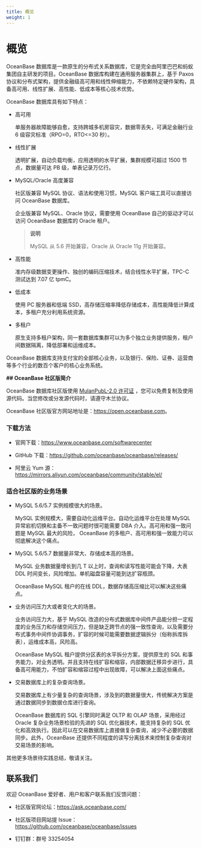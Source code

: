 ```yaml
---
title: 概览
weight: 1
---
```

# 概览

OceanBase 数据库是一款原生的分布式关系数据库，它是完全由阿里巴巴和蚂蚁集团自主研发的项目。OceanBase 数据库构建在通用服务器集群上，基于 Paxos 协议和分布式架构，提供金融级高可用和线性伸缩能力，不依赖特定硬件架构，具备高可用、线性扩展、高性能、低成本等核心技术优势。

OceanBase 数据库具有如下特点：

- 高可用
  
  单服务器故障能够自愈，支持跨城多机房容灾，数据零丢失，可满足金融行业 6 级容灾标准（RPO=0，RTO<=30 秒）。

- 线性扩展
  
  透明扩展，自动负载均衡，应用透明的水平扩展，集群规模可超过 1500 节点，数据量可达 PB 级，单表记录万亿行。

- MySQL/Oracle 高度兼容
  
  社区版兼容 MySQL 协议、语法和使用习惯，MySQL 客户端工具可以直接访问 OceanBase 数据库。
  
  企业版兼容 MySQL、Oracle 协议，需要使用 OceanBase 自己的驱动才可以访问 OceanBase 数据库的 Oracle 租户。

  > **说明**
  >
  > MySQL 从 5.6 开始兼容，Oracle 从 Oracle 11g 开始兼容。

- 高性能
  
  准内存级数据变更操作、独创的编码压缩技术，结合线性水平扩展，TPC-C 测试达到 7.07 亿 tpmC。

- 低成本
  
  使用 PC 服务器和低端 SSD，高存储压缩率降低存储成本，高性能降低计算成本，多租户充分利用系统资源。

- 多租户
  
  原生支持多租户架构，同一套数据库集群可以为多个独立业务提供服务，租户间数据隔离，降低部署和运维成本。

OceanBase 数据库支持支付宝的全部核心业务，以及银行、保险、证券、运营商等多个行业的数百个客户的核心业务系统。

**## OceanBase 社区版简介**

OceanBase 数据库社区版使用 [MulanPubL-2.0 许可证](http://license.coscl.org.cn/MulanPubL-2.0) ，您可以免费复制及使用源代码。当您修改或分发源代码时，请遵守木兰协议。

OceanBase 社区版官方网站地址是：<https://open.oceanbase.com>。

### 下载方法

- 官网下载：<https://www.oceanbase.com/softwarecenter>

- GitHub 下载：<https://github.com/oceanbase/oceanbase/releases/>

- 阿里云 Yum 源：<https://mirrors.aliyun.com/oceanbase/community/stable/el/>

### 适合社区版的业务场景

- MySQL 5.6/5.7 实例规模很大的场景。

  MySQL 实例规模大，需要自动化运维平台。自动化运维平台在处理 MySQL 异常宕机切换和主备不一致问题时很可能需要 DBA 介入。高可用和强一致问题是 MySQL 最大的风险， OceanBase 的多租户、高可用和强一致能力可以彻底解决这个痛点。
  
- MySQL 5.6/5.7 数据量非常大、存储成本高的场景。

  MySQL 业务数据量增长到几 T 以上时，查询和读写性能可能会下降，大表 DDL 时间变长，风险增加。单机磁盘容量可能到达扩容瓶颈。

  OceanBase MySQL 租户的在线 DDL，数据存储高压缩比可以解决这些痛点。
  
- 业务访问压力大或者变化大的场景。

  业务访问压力大，基于 MySQL 改造的分布式数据库中间件产品能分担一定程度的业务压力和存储空间压力，但是缺乏跨节点的强一致性查询，以及需要分布式事务中间件协调事务，扩容的时候可能需要数据逻辑拆分（俗称拆库拆表），运维成本高，风险高。

  OceanBase MySQL 租户提供分区表的水平拆分方案，提供原生的 SQL 和事务能力，对业务透明。并且支持在线扩容和缩容，内部数据迁移异步进行，具备高可用能力，不怕扩容和缩容过程中出现故障，可以解决上面这些痛点。

- 交易数据库上的复杂查询场景。

  交易数据库上有少量复杂的查询场景，涉及到的数据量很大，传统解决方案是通过数据同步到数据仓库进行查询。

  OceanBase 数据库的 SQL 引擎同时满足 OLTP 和 OLAP 场景，采用经过 Oracle 复杂业务场景检验的先进的 SQL 优化器技术，能支持复杂的 SQL 优化和高效执行。因此可以在交易数据库上直接做复杂查询，减少不必要的数据同步。此外，OceanBase 还提供不同程度的读写分离技术来控制复杂查询对交易场景的影响。
  
其他更多场景待实践总结，敬请关注。

## 联系我们

欢迎 OceanBase 爱好者、用户和客户联系我们反馈问题：

- 社区版官网论坛：<https://ask.oceanbase.com/>

- 社区版项目网站提 Issue：<https://github.com/oceanbase/oceanbase/issues>

- 钉钉群：群号 33254054
